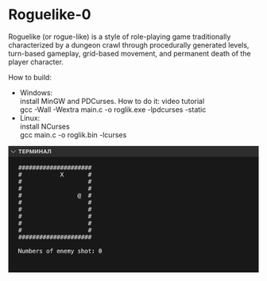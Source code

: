 # Roguelike-0  

Roguelike (or rogue-like) is a style of role-playing game traditionally characterized by a dungeon crawl through procedurally generated levels, turn-based gameplay, grid-based movement, and permanent death of the player character.  

How to build:  
- Windows:  
install MinGW and PDCurses. How to do it: video tutorial  
gcc -Wall -Wextra main.c -o roglik.exe -lpdcurses -static  
- Linux:  
install NCurses  
gcc main.c -o roglik.bin -lcurses  

![START_WINDOWS_TERMINAL_GAME](./image/start_game.png)
